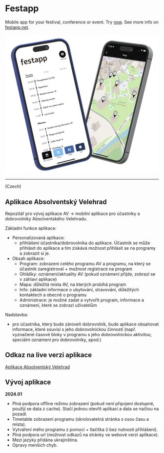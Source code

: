 # Festapp

Mobile app for your festival, conference or event. Try [now](https://live.festapp.net). See more info on [festapp.net](https://festapp.net).</br></br>
![Alt text](repo-data/festapp-showcase.png?raw=true "Showcase")

---
(Czech)
## Aplikace Absolventský Velehrad

Repozitář pro vývoj aplikace AV -> mobilní aplikace pro účastníky a dobrovolníky Absolventského Velehradu.

Základní funkce aplikace:
- Personalizovaná aplikace:
  -  přihlášení účastníka/dobrovolníka do aplikace. Účastník se může přihlásit do aplikace a tím získává možnost přihlásit se na programy a zobrazit si je.
- Obsah aplikace:
  - Program: zobrazení celého programu AV a programu, na který se účastník zaregistroval + možnost registrace na program
  - Ohlášky: oznámení/aktuality AV (pokud oznámení přijde, zobrazí se v záhlaví aplikace)
  - Mapa: důležitá místa AV, na kterých probíhá program
  - Info: základní informace o ubytování, stravování, důležitých kontaktech a obecně o programu
  - Administrace: je možné zadat a vytvořit program, informace a oznámení, které se zobrazí uživatelům

Nadstavba:
- pro účastníka, který bude zároveň dobrovolník, bude aplikace obsahovat informace, které souvisí s jeho dobrovolnickou činností (např. vyznačené časové bloky v programu s jeho dobrovolnickou aktivitou; speciální oznámení pro dobrovolníky, apod.)


## Odkaz na live verzi aplikace

[Aplikace Absolventský Velehrad](https://av23.cz)


## Vývoj aplikace

**2024.01**
- Plná podpora offline režimu zobrazení (pokud není připojení dostupné, použijí se data z cache). Stačí jednou otevřít aplikaci a data se načtou na pozadí.
- Timetable zobrazení programu (skrolovatelná stránka s osou času a místa).
- Vytváření mého programu z pomocí + tlačítka (i bez nutnosti přihlášení).
- Plná podpora url (možnost odkazů na stránky ve webové verzi aplikace).
- Mezi jazyky přidána ukrajinština.
- Opravy menších chyb.






